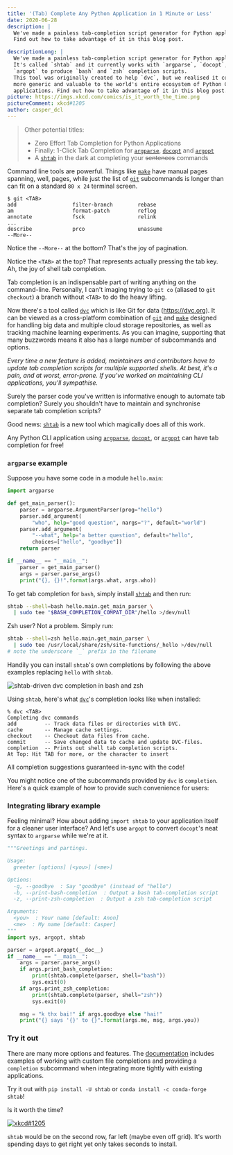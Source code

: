 ```yaml
---
title: '(Tab) Complete Any Python Application in 1 Minute or Less'
date: 2020-06-28
description: |
  We've made a painless tab-completion script generator for Python applications!
  Find out how to take advantage of it in this blog post.

descriptionLong: |
  We've made a painless tab-completion script generator for Python applications!
  It's called `shtab` and it currently works with `argparse`, `docopt`, and
  `argopt` to produce `bash` and `zsh` completion scripts.
  This tool was originally created to help `dvc`, but we realised it could be made
  more generic and valuable to the world's entire ecosystem of Python CLI
  applications. Find out how to take advantage of it in this blog post.
picture: https://imgs.xkcd.com/comics/is_it_worth_the_time.png
pictureComment: xkcd#1205
author: casper_dcl
---
```


> Other potential titles:
>
> - Zero Effort Tab Completion for Python Applications
> - Finally: 1-Click Tab Completion for [`argparse`], [`docopt`] and [`argopt`]
> - A [`shtab`] in the dark at completing your ~~sentences~~ commands

Command line tools are powerful. Things like [`make`] have manual pages
spanning, well, pages, while just the list of [`git`] subcommands is longer than
can fit on a standard `80 x 24` terminal screen.

```dvc
$ git <TAB>
add                  filter-branch        rebase
am                   format-patch         reflog
annotate             fsck                 relink
...
describe             prco                 unassume
--More--
```

Notice the `--More--` at the bottom? That's the joy of pagination.

Notice the `<TAB>` at the top? That represents actually pressing the tab key.
Ah, the joy of shell tab completion.

Tab completion is an indispensable part of writing anything on the command-line.
Personally, I can't imaging trying to `git co` (aliased to `git checkout`) a
branch without `<TAB>` to do the heavy lifting.

Now there's a tool called [`dvc`] which is like Git for data
(<https://dvc.org>). It can be viewed as a cross-platform combination of [`git`]
and [`make`] designed for handling big data and multiple cloud storage
repositories, as well as tracking machine learning experiments. As you can
imagine, supporting that many buzzwords means it also has a large number of
subcommands and options.

_Every time a new feature is added, maintainers and contributors have to update
tab completion scripts for multiple supported shells. At best, it's a pain, and
at worst, error-prone. If you've worked on maintaining CLI applications, you'll
sympathise._

Surely the parser code you've written is informative enough to automate tab
completion? Surely you shouldn't have to maintain and synchronise separate tab
completion scripts?

Good news: [`shtab`] is a new tool which magically does all of this work.

Any Python CLI application using [`argparse`], [`docopt`], or [`argopt`] can
have tab completion for free!

### `argparse` example

Suppose you have some code in a module `hello.main`:

```python
import argparse

def get_main_parser():
    parser = argparse.ArgumentParser(prog="hello")
    parser.add_argument(
        "who", help="good question", nargs="?", default="world")
    parser.add_argument(
        "--what", help="a better question", default="hello",
        choices=["hello", "goodbye"])
    return parser

if __name__ == "__main__":
    parser = get_main_parser()
    args = parser.parse_args()
    print("{}, {}!".format(args.what, args.who))
```

To get tab completion for `bash`, simply install [`shtab`] and then run:

```bash
shtab --shell=bash hello.main.get_main_parser \
  | sudo tee "$BASH_COMPLETION_COMPAT_DIR"/hello >/dev/null
```

Zsh user? Not a problem. Simply run:

```bash
shtab --shell=zsh hello.main.get_main_parser \
  | sudo tee /usr/local/share/zsh/site-functions/_hello >/dev/null
# note the underscore `_` prefix in the filename
```

Handily you can install `shtab`'s own completions by following the above
examples replacing `hello` with `shtab`.

![`shtab`-driven `dvc` completion in `bash` and `zsh`](/uploads/images/2020-06-28/dvc.gif)

Using `shtab`, here's what [`dvc`]'s completion looks like when installed:

```dvc
% dvc <TAB>
Completing dvc commands
add         -- Track data files or directories with DVC.
cache       -- Manage cache settings.
checkout    -- Checkout data files from cache.
commit      -- Save changed data to cache and update DVC-files.
completion  -- Prints out shell tab completion scripts.
At Top: Hit TAB for more, or the character to insert
```

All completion suggestions guaranteed in-sync with the code!

You might notice one of the subcommands provided by `dvc` is `completion`.
Here's a quick example of how to provide such convenience for users:

### Integrating library example

Feeling minimal? How about adding `import shtab` to your application itself for
a cleaner user interface? And let's use `argopt` to convert `docopt`'s neat
syntax to `argparse` while we're at it.

```python
"""Greetings and partings.

Usage:
  greeter [options] [<you>] [<me>]

Options:
  -g, --goodbye  : Say "goodbye" (instead of "hello")
  -b, --print-bash-completion  : Output a bash tab-completion script
  -z, --print-zsh-completion  : Output a zsh tab-completion script

Arguments:
  <you>  : Your name [default: Anon]
  <me>  : My name [default: Casper]
"""
import sys, argopt, shtab

parser = argopt.argopt(__doc__)
if __name__ == "__main__":
    args = parser.parse_args()
    if args.print_bash_completion:
        print(shtab.complete(parser, shell="bash"))
        sys.exit(0)
    if args.print_zsh_completion:
        print(shtab.complete(parser, shell="zsh"))
        sys.exit(0)

    msg = "k thx bai!" if args.goodbye else "hai!"
    print("{} says '{}' to {}".format(args.me, msg, args.you))
```

### Try it out

There are many more options and features. The [documentation][`shtab`] includes
examples of working with custom file completions and providing a `completion`
subcommand when integrating more tightly with existing applications.

Try it out with `pip install -U shtab` or `conda install -c conda-forge shtab`!

Is it worth the time?

[![xkcd#1205](https://imgs.xkcd.com/comics/is_it_worth_the_time.png)](https://xkcd.com/1205)

`shtab` would be on the second row, far left (maybe even off grid). It's worth
spending days to get right yet only takes seconds to install.

[`argopt`]: https://pypi.org/project/argopt
[`argparse`]: https://docs.python.org/library/argparse
[`docopt`]: https://pypi.org/project/docopt
[`dvc`]: https://github.com/iterative/dvc
[`git`]: https://git-scm.com
[`make`]: https://en.wikipedia.org/wiki/Make_(software)
[`shtab`]: https://github.com/iterative/shtab
